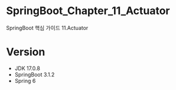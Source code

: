 # SpringBoot_Chapter_11_Actuator
SpringBoot 핵심 가이드 11.Actuator

# Version
- JDK 17.0.8
- SpringBoot 3.1.2
- Spring 6
